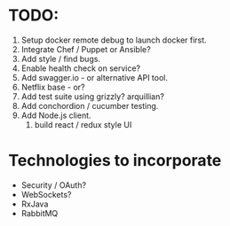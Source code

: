 # TODO:
  
  1. Setup docker remote debug to launch docker first.
  1. Integrate Chef / Puppet or Ansible?
  1. Add style / find bugs.
  1. Enable health check on service?
  1. Add swagger.io - or alternative API tool.
  1. Netflix base - or?
  1. Add test suite using grizzly? arquillian?
  1. Add conchordion / cucumber testing.
  1. Add Node.js client.
     1. build react / redux style UI
     
# Technologies to incorporate

- Security / OAuth?
- WebSockets?
- RxJava
- RabbitMQ


